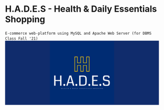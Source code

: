 # H.A.D.E.S - Health & Daily Essentials Shopping

`E-commerce web-platform using MySQL and Apache Web Server (for DBMS Class Fall '21)`
<br>
<img src = "https://github.com/4bdul4ziz/HADES/blob/master/assets/Banner1.png">
